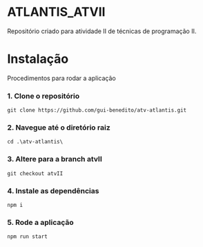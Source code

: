 # ATLANTIS_ATVII
Repositório criado para atividade II de técnicas de programação II.

<h1> Instalação </h1>
  Procedimentos para rodar a aplicação

<h3>1. Clone o repositório</h3>

    git clone https://github.com/gui-benedito/atv-atlantis.git

<h3>2. Navegue até o diretório raiz </h3>

    cd .\atv-atlantis\

<h3>3. Altere para a branch atvII</h3>

    git checkout atvII

<h3>4. Instale as dependências </h3>

    npm i

<h3>5. Rode a aplicação </h3>
    
    npm run start
